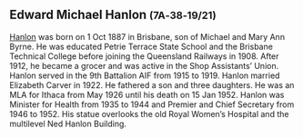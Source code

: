 
## Edward Michael Hanlon <small>(7A‑38‑19/21)</small>

[Hanlon](https://adb.anu.edu.au/biography/hanlon-edward-michael-ned-10411) was born on 1 Oct 1887 in Brisbane, son of Michael and Mary Ann Byrne. He was educated Petrie Terrace State School and the Brisbane Technical College before joining the Queensland Railways in 1908. After 1912, he became a grocer and was active in the Shop Assistants’ Union. Hanlon served in the 9th Battalion AIF from 1915 to 1919. Hanlon married Elizabeth Carver in 1922. He fathered a son and three daughters. He was an MLA for Ithaca from May 1926 until his death on 15 Jan 1952. Hanlon was Minister for Health from 1935 to 1944 and Premier and Chief Secretary from 1946 to 1952. His statue overlooks the old Royal Women’s Hospital and the multilevel Ned Hanlon Building.
